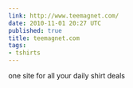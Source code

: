 ```yaml
---
link: http://www.teemagnet.com/
date: 2010-11-01 20:27 UTC
published: true
title: teemagnet.com
tags:
- tshirts
---
```


one site for all your daily shirt deals
